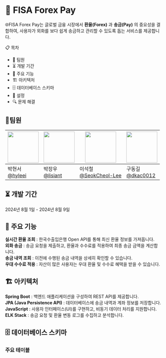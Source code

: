 # 💸 FISA Forex Pay

🌐FISA Forex Pay는 글로벌 금융 시장에서 **환율(Forex)** 과 **송금(Pay)** 의 중요성을 결합하여, 사용자가 외화를 보다 쉽게 송금하고 관리할 수 있도록 돕는 서비스를 제공합니다. 

📋 목차
- 👥 팀원
- ⏳ 개발 기간
- 🎯 주요 기능
- 🏗️ 아키텍처
- 🗄️ 데이터베이스 스키마
- 🔧 설정
- 🔍 문제 해결

## 👥팀원

| <img src="https://avatars.githubusercontent.com/u/104816148?v=4" width="100" height="100"/> | <img src="https://avatars.githubusercontent.com/u/79884688?v=4" width="100" height="100"/> | <img src="https://avatars.githubusercontent.com/u/90691610?v=4" width="100" height="100"/> | <img src="https://avatars.githubusercontent.com/u/127733525?v=4" width="100" height="100"/> |
| --- | --- | --- | --- |
| 박현서<br/>[@hyleei](https://github.com/hyleei) | 박장우<br/>[@lisiant](https://github.com/Lisiant) | 이석철<br/>[@SeokCheol-Lee](https://github.com/SeokCheol-Lee) | 구동길<br/>[@dkac0012](https://github.com/dkac0012) |

## ⏳ 개발 기간 
2024년 8월 1일 - 2024년 8월 9일

## 🎯 주요 기능
**실시간 환율 조회** : 한국수출입은행 Open API를 통해 최신 환율 정보를 가져옵니다.  
**외화 송금** : 송금 요청을 제출하고, 환율과 수수료를 적용하여 최종 송금 금액을 계산합니다.  
**송금 내역 조회** : 이전에 수행된 송금 내역을 상세히 확인할 수 있습니다.  
**우대 수수료 적용** : 자산이 많은 사용자는 우대 환율 및 수수료 혜택을 받을 수 있습니다.  

## 🏗️ 아키텍처
**Spring Boot** : 백엔드 애플리케이션을 구성하여 REST API를 제공합니다.  
**JPA (Java Persistence API)** : 데이터베이스에 송금 내역과 계좌 정보를 저장합니다.  
**JavaScript** : 사용자 인터페이스(UI)를 구현하고, 비동기 데이터 처리를 지원합니다.  
**ELK Stack** : 송금 요청 및 환율 변동 로그를 수집하고 분석합니다.  

## 🗄️ 데이터베이스 스키마
### 주요 테이블
